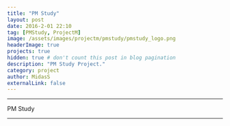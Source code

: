 ```yaml
---
title: "PM Study"
layout: post
date: 2016-2-01 22:10
tag: [PMStudy, ProjectM]
image: /assets/images/projectm/pmstudy/pmstudy_logo.png
headerImage: true
projects: true
hidden: true # don't count this post in blog pagination
description: "PM Study Project."
category: project
author: MidasS
externalLink: false
---
```


---

PM Study

---


